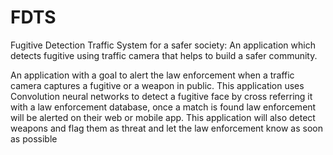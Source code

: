 # FDTS
Fugitive Detection Traffic System for a safer society:
An application which detects fugitive using traffic camera that helps to build a safer community.


An application with a goal to alert the law enforcement when a traffic camera captures a fugitive or
a weapon in public. This application uses Convolution neural networks to detect a fugitive face by cross
referring it with a law enforcement database, once a match is found law enforcement will be alerted on their
web or mobile app. This application will also detect weapons and flag them as threat and let the law enforcement know as soon as possible
